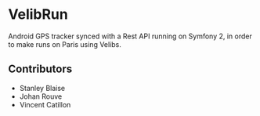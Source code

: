 # VelibRun
Android GPS tracker synced with a Rest API running on Symfony 2, in order to make runs on Paris using Velibs.

Contributors
------------
- Stanley Blaise
- Johan Rouve
- Vincent Catillon

